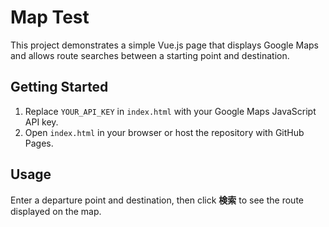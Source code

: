 # Map Test

This project demonstrates a simple Vue.js page that displays Google Maps and allows route searches between a starting point and destination.

## Getting Started

1. Replace `YOUR_API_KEY` in `index.html` with your Google Maps JavaScript API key.
2. Open `index.html` in your browser or host the repository with GitHub Pages.

## Usage

Enter a departure point and destination, then click **検索** to see the route displayed on the map.
